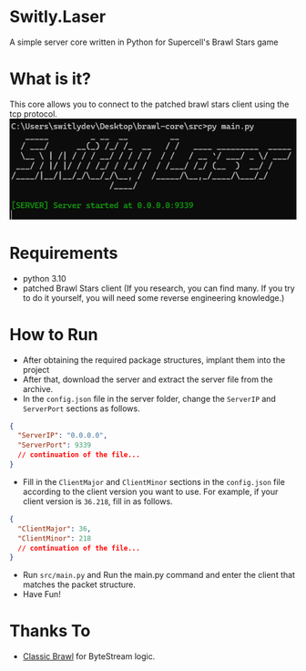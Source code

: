 # Switly.Laser

A simple server core written in Python for Supercell's Brawl Stars game

# What is it?

This core allows you to connect to the patched brawl stars client using the tcp protocol.
![Console](screenshots/console.png)

# Requirements

- python 3.10
- patched Brawl Stars client (If you research, you can find many. If you try to do it yourself, you will need some reverse engineering knowledge.)

# How to Run

- After obtaining the required package structures, implant them into the project
- After that, download the server and extract the server file from the archive.
- In the `config.json` file in the server folder, change the `ServerIP` and `ServerPort` sections as follows.

```json
{
  "ServerIP": "0.0.0.0",
  "ServerPort": 9339
  // continuation of the file...
}
```

- Fill in the `ClientMajor` and `ClientMinor` sections in the `config.json` file according to the client version you want to use. For example, if your client version is `36.218`, fill in as follows.

```json
{
  "ClientMajor": 36,
  "ClientMinor": 218
  // continuation of the file...
}
```

- Run `src/main.py` and Run the main.py command and enter the client that matches the packet structure.
- Have Fun!

# Thanks To

- [Classic Brawl](https://github.com/PhoenixFire6934/Classic-Brawl) for ByteStream logic.
